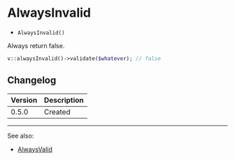 # AlwaysInvalid

- `AlwaysInvalid()`

Always return false.

```php
v::alwaysInvalid()->validate($whatever); // false
```

## Changelog

Version | Description
--------|-------------
  0.5.0 | Created

***
See also:

- [AlwaysValid](AlwaysValid.md)
